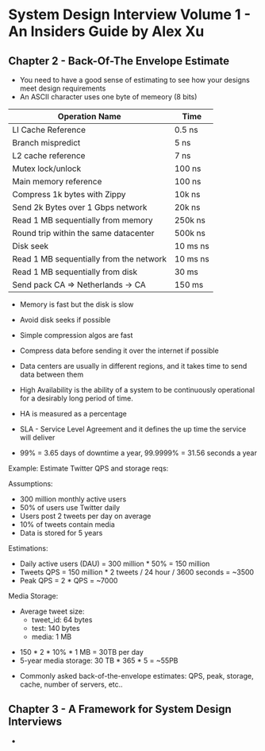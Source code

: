 # System Design Interview Volume 1 - An Insiders Guide by Alex Xu


## Chapter 2 - Back-Of-The Envelope Estimate
* You need to have a good sense of estimating to see how your designs meet design requirements
* An ASCII character uses one byte of memeory (8 bits) 

| Operation Name      | Time |
| -----------         | ----------- |
| LI Cache Reference  | 0.5 ns       |
| Branch mispredict   | 5 ns        |
| L2 cache reference  | 7 ns        |
| Mutex lock/unlock   | 100 ns       |
| Main memory reference  | 100 ns        |
| Compress 1k bytes with Zippy | 10k ns |
| Send 2k Bytes over 1 Gbps network   | 20k ns |
| Read 1 MB sequentially from memory  | 250k ns  |
| Round trip within the same datacenter | 500k ns  |
| Disk seek | 10 ms ns  |
| Read 1 MB sequentially from the network | 10 ms ns  |
| Read 1 MB sequentially from disk | 30 ms |
| Send pack CA => Netherlands -> CA | 150 ms |

* Memory is fast but the disk is slow
* Avoid disk seeks if possible
* Simple compression algos are fast
* Compress data before sending it over the internet if possible
* Data centers are usually in different regions, and it takes time to send data between them


* High Availability is the ability of a system to be continuously operational for a desirably long period of time. 
* HA is measured as a percentage
* SLA - Service Level Agreement and it defines the up time the service will deliver
* 99% = 3.65 days of downtime a year, 99.9999% = 31.56 seconds a year


Example: Estimate Twitter QPS and storage reqs:


Assumptions: 
  
  - 300 million monthly active users
  - 50% of users use Twitter daily
  - Users post 2 tweets per day on average
  - 10% of tweets contain media
  - Data is stored for 5 years
  
Estimations:

  - Daily active users (DAU) = 300 million * 50% = 150 million
  - Tweets QPS = 150 million * 2 tweets / 24 hour / 3600 seconds = ~3500
  - Peak QPS = 2 * QPS = ~7000
 
Media Storage: 

  * Average tweet size:
    * tweet_id: 64 bytes
    * test: 140 bytes
    * media: 1 MB

  - 150 * 2 * 10% * 1 MB = 30TB per day
  - 5-year media storage: 30 TB * 365 * 5 = ~55PB

* Commonly asked back-of-the-envelope estimates: QPS, peak, storage, cache, number of servers, etc..

## Chapter 3 - A Framework for System Design Interviews

* 